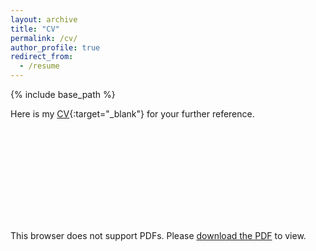 ```yaml
---
layout: archive
title: "CV"
permalink: /cv/
author_profile: true
redirect_from:
  - /resume
---
```


{% include base_path %}

Here is my [CV](../files/ZhijieLiu_CV.pdf){:target="_blank"} for your further reference. 

<object data="../files/ZhijieLiu_CV.pdf" type="application/pdf" width="700px" height="700px">
    <embed src="../files/ZhijieLiu_CV.pdf">
        <p>This browser does not support PDFs. Please <a href="../files/Jin_Yan_CV.pdf">download the PDF</a> to view.</p>
    </embed>
</object>
